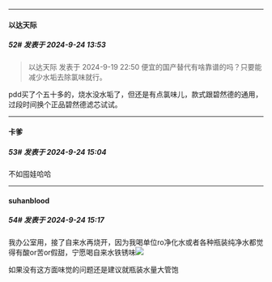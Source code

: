 ﻿
*****

####  以达天际  
##### 52#       发表于 2024-9-24 13:53

<blockquote>以达天际 发表于 2024-9-19 22:50
便宜的国产替代有啥靠谱的吗？只要能减少水垢去除氯味就行。</blockquote>
pdd买了个五十多的，烧水没水垢了，但还是有点氯味儿，款式跟碧然德的通用，过段时间换个正品碧然德滤芯试试。


*****

####  卡爹  
##### 53#       发表于 2024-9-24 15:04

不如囤娃哈哈


*****

####  suhanblood  
##### 54#       发表于 2024-9-24 15:17

我办公室用，接了自来水再烧开，因为我喝单位ro净化水或者各种瓶装纯净水都觉得有酸or苦or假甜，宁愿喝自来水铁锈味<img src="https://static.saraba1st.com/image/smiley/face2017/067.png" referrerpolicy="no-referrer">

如果没有这方面味觉的问题还是建议就瓶装水量大管饱

